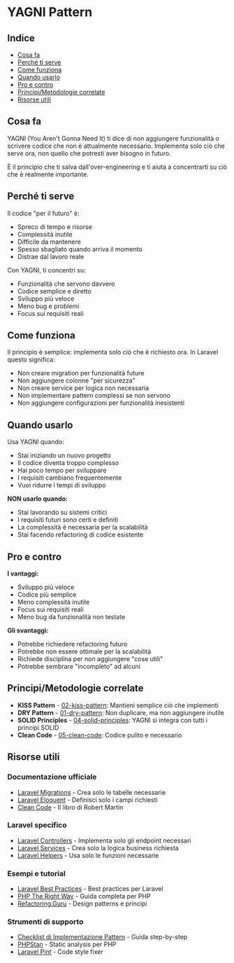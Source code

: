 # YAGNI Pattern

## Indice
- [Cosa fa](#cosa-fa)
- [Perché ti serve](#perché-ti-serve)
- [Come funziona](#come-funziona)
- [Quando usarlo](#quando-usarlo)
- [Pro e contro](#pro-e-contro)
- [Principi/Metodologie correlate](#principi-metodologie-correlate)
- [Risorse utili](#risorse-utili)

## Cosa fa

YAGNI (You Aren't Gonna Need It) ti dice di non aggiungere funzionalità o scrivere codice che non è attualmente necessario. Implementa solo ciò che serve ora, non quello che potresti aver bisogno in futuro.

È il principio che ti salva dall'over-engineering e ti aiuta a concentrarti su ciò che è realmente importante.

## Perché ti serve

Il codice "per il futuro" è:
- Spreco di tempo e risorse
- Complessità inutile
- Difficile da mantenere
- Spesso sbagliato quando arriva il momento
- Distrae dal lavoro reale

Con YAGNI, ti concentri su:
- Funzionalità che servono davvero
- Codice semplice e diretto
- Sviluppo più veloce
- Meno bug e problemi
- Focus sui requisiti reali

## Come funziona

Il principio è semplice: implementa solo ciò che è richiesto ora. In Laravel questo significa:

- Non creare migration per funzionalità future
- Non aggiungere colonne "per sicurezza"
- Non creare service per logica non necessaria
- Non implementare pattern complessi se non servono
- Non aggiungere configurazioni per funzionalità inesistenti

## Quando usarlo

Usa YAGNI quando:
- Stai iniziando un nuovo progetto
- Il codice diventa troppo complesso
- Hai poco tempo per sviluppare
- I requisiti cambiano frequentemente
- Vuoi ridurre i tempi di sviluppo

**NON usarlo quando:**
- Stai lavorando su sistemi critici
- I requisiti futuri sono certi e definiti
- La complessità è necessaria per la scalabilità
- Stai facendo refactoring di codice esistente

## Pro e contro

**I vantaggi:**
- Sviluppo più veloce
- Codice più semplice
- Meno complessità inutile
- Focus sui requisiti reali
- Meno bug da funzionalità non testate

**Gli svantaggi:**
- Potrebbe richiedere refactoring futuro
- Potrebbe non essere ottimale per la scalabilità
- Richiede disciplina per non aggiungere "cose utili"
- Potrebbe sembrare "incompleto" ad alcuni


## Principi/Metodologie correlate

- **KISS Pattern** - [02-kiss-pattern](./02-kiss-pattern/kiss-pattern.md): Mantieni semplice ciò che implementi
- **DRY Pattern** - [01-dry-pattern](./01-dry-pattern/dry-pattern.md): Non duplicare, ma non aggiungere inutile
- **SOLID Principles** - [04-solid-principles](./04-solid-principles/solid-principles.md): YAGNI si integra con tutti i principi SOLID
- **Clean Code** - [05-clean-code](./05-clean-code/clean-code.md): Codice pulito e necessario

## Risorse utili

### Documentazione ufficiale
- [Laravel Migrations](https://laravel.com/docs/migrations) - Crea solo le tabelle necessarie
- [Laravel Eloquent](https://laravel.com/docs/eloquent) - Definisci solo i campi richiesti
- [Clean Code](https://www.amazon.com/Clean-Code-Handbook-Software-Craftsmanship/dp/0132350882) - Il libro di Robert Martin

### Laravel specifico
- [Laravel Controllers](https://laravel.com/docs/controllers) - Implementa solo gli endpoint necessari
- [Laravel Services](https://laravel.com/docs/container) - Crea solo la logica business richiesta
- [Laravel Helpers](https://laravel.com/docs/helpers) - Usa solo le funzioni necessarie

### Esempi e tutorial
- [Laravel Best Practices](https://github.com/alexeymezenin/laravel-best-practices) - Best practices per Laravel
- [PHP The Right Way](https://phptherightway.com/) - Guida completa per PHP
- [Refactoring.Guru](https://refactoring.guru/) - Design patterns e principi

### Strumenti di supporto
- [Checklist di Implementazione Pattern](../checklist-implementazione-pattern.md) - Guida step-by-step
- [PHPStan](https://phpstan.org/) - Static analysis per PHP
- [Laravel Pint](https://laravel.com/docs/pint) - Code style fixer
